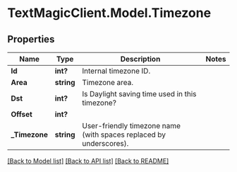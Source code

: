 # TextMagicClient.Model.Timezone
## Properties

Name | Type | Description | Notes
------------ | ------------- | ------------- | -------------
**Id** | **int?** | Internal timezone ID. | 
**Area** | **string** | Timezone area. | 
**Dst** | **int?** | Is Daylight saving time used in this timezone? | 
**Offset** | **int?** |  | 
**_Timezone** | **string** | User-friendly timezone name (with spaces replaced by underscores). | 

[[Back to Model list]](../README.md#documentation-for-models) [[Back to API list]](../README.md#documentation-for-api-endpoints) [[Back to README]](../README.md)

